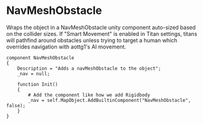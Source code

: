 # NavMeshObstacle

Wraps the object in a NavMeshObstacle unity component auto-sized based on the collider sizes. If "Smart Movement" is enabled in Titan settings, titans will pathfind around obstacles unless trying to target a human which overrides navigation with aottg1's AI movement.

```
component NavMeshObstacle
{
    Description = "Adds a navMeshObstacle to the object";
    _nav = null;

    function Init()
    {
        # Add the component like how we add Rigidbody
        _nav = self.MapObject.AddBuiltinComponent("NavMeshObstacle", false);
    }
}
```
